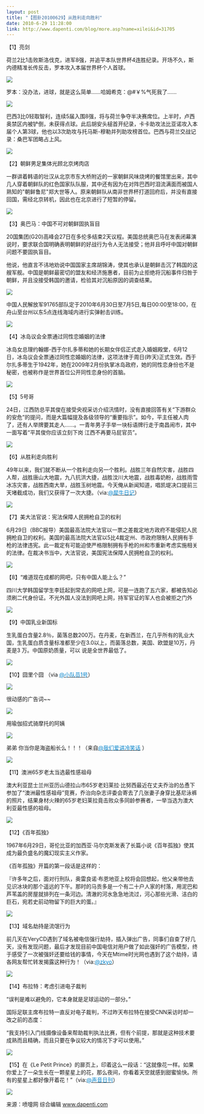 ```yaml
---
layout: post
title: "【图卦20100629】从胜利走向胜利"
date: 2010-6-29 11:28:00
link: http://www.dapenti.com/blog/more.asp?name=xilei&id=31705
---
```


<div class="oblog_text" align="left">
<p>【1】亮剑</p>
<p>荷兰2比1击败斯洛伐克，进军8强，并追平本队世界杯4连胜纪录。开场不久，斯内德精准长传反击，罗本攻入本届世界杯个人首球。</p>
<p><img style="BORDER-BOTTOM-COLOR: #000000; BORDER-TOP-COLOR: #000000; BORDER-RIGHT-COLOR: #000000; BORDER-LEFT-COLOR: #000000" border="0" src="http://ptimg.org:88/dapenti/2169298ce0ae/8lkz2gby.jpg"></p>
<p>罗本：没办法，进球，就是这么简单……哈姆希克：@#￥%气死我了……</p>
<p><img style="BORDER-BOTTOM-COLOR: #000000; BORDER-TOP-COLOR: #000000; BORDER-RIGHT-COLOR: #000000; BORDER-LEFT-COLOR: #000000" border="0" src="http://ptimg.org:88/dapenti/1642398cdf85/7cagubjs.jpg"></p>
<p>巴西3比0轻取智利，连续5届入围8强，将与荷兰争夺半决赛席位。上半时，卢西奥禁区内被铲倒，未获得点球。此后胡安头槌首开纪录，卡卡助攻法比亚诺攻入本届个人第3球，他也以3次助攻与托马斯-穆勒并列助攻榜首位。巴西与荷兰交战记录：桑巴军团略占上风。</p>
<p><img style="BORDER-BOTTOM-COLOR: #000000; BORDER-TOP-COLOR: #000000; BORDER-RIGHT-COLOR: #000000; BORDER-LEFT-COLOR: #000000" border="0" src="http://ptimg.org:88/dapenti/6360298ce113/1z23rweg.jpg"></p>
<p>【2】朝鲜男足集体光顾北京烤肉店</p>
<p>一群讲着韩语的壮汉从北京市东大桥附近的一家朝鲜风味烧烤的餐馆里出来，其中几人穿着朝鲜队的红色国家队队服，其中还有因为在对阵巴西时泪流满面而被国人熟知的"朝鲜鲁尼"郑大世等人。原来朝鲜队从南非世界杯打道回府后，并没有直接回国，需经北京转机，因此也在北京进行了短暂的停留。</p>
<p><img style="BORDER-BOTTOM-COLOR: #000000; BORDER-TOP-COLOR: #000000; BORDER-RIGHT-COLOR: #000000; BORDER-LEFT-COLOR: #000000" border="0" src="http://ptimg.org:88/dapenti/1971098ce044/3p2cho4x.jpg"></p>
<p>【3】奥巴马：中国不可对朝鲜固执盲目</p>
<p>20国集团(G20)高峰会27日在多伦多结束2天议程。美国总统奥巴马在发表闭幕演说时，要求联合国明确表明朝鲜的好战行为令人无法接受；他并且呼吁中国对朝鲜问题不要固执盲目。</p>
<p>他说，他直言不讳地劝说中国国家主席胡锦涛，使其也承认是朝鲜击沉了韩国的这艘军舰。中国是朝鲜最密切的盟友和经济施惠者，目前为止拒绝将沉船事件归咎于朝鲜，并且没接受韩国的邀请，检验其对沉船原因的调查结果。</p>
<p><img style="BORDER-BOTTOM-COLOR: #000000; BORDER-TOP-COLOR: #000000; BORDER-RIGHT-COLOR: #000000; BORDER-LEFT-COLOR: #000000" border="0" src="http://ptimg.org:88/dapenti/6899298ce2ca/qelawea0.jpg"></p>
<p>中国人民解放军91765部队定于2010年6月30日至7月5日,每日00:00至18:00，在舟山至台州以东5点连线海域内进行实弹射击训练。</p>
<p><img style="BORDER-BOTTOM-COLOR: #000000; BORDER-TOP-COLOR: #000000; BORDER-RIGHT-COLOR: #000000; BORDER-LEFT-COLOR: #000000" border="0" src="http://ptimg.org:88/dapenti/4622498ce315/edxc5lgo.jpg"></p>
<p>【4】冰岛议会全票通过同性恋婚姻的法律</p>
<p>冰岛女总理约翰娜-西于尔扎多蒂和她的长期女伴侣正式走入婚姻殿堂，6月12日，冰岛议会全票通过同性恋婚姻的法律，这项法律于周日(昨天)正式生效。西于尔扎多蒂生于1942年，她在2009年2月份执掌冰岛政府，她的同性恋身份也不是秘密，也被称作是世界首位公开同性恋身份的首脑。</p>
<p><img style="BORDER-BOTTOM-COLOR: #000000; BORDER-TOP-COLOR: #000000; BORDER-RIGHT-COLOR: #000000; BORDER-LEFT-COLOR: #000000" border="0" src="http://ptimg.org:88/dapenti/1982698ce36a/nccwtjiq.jpg"></p>
<p>【5】5号哥</p>
<p>24日，江西防总平其俊在接受央视采访介绍汛情时，没有直接回答有关“下游群众的安危”的提问，而是大篇幅提及各级领导的“重要指示”。如今，平主任被人肉了，还有人举牌要其走人……。一青年男子手举一块标语牌行走于南昌闹市，其中一面写着“平其俊你应该立刻下岗 江西不再要马屁官员”。 </p>
<p><img style="BORDER-BOTTOM-COLOR: #000000; BORDER-TOP-COLOR: #000000; BORDER-RIGHT-COLOR: #000000; BORDER-LEFT-COLOR: #000000" border="0" src="http://ptimg.org:88/dapenti/2954198ce407/ddkonys3.jpg"></p>
<p>【6】从胜利走向胜利</p>
<p>49年以来，我们就不断从一个胜利走向另一个胜利。战胜三年自然灾害，战胜四人帮，战胜唐山大地震，九八抗洪大捷，战胜汶川大地震，战胜毒奶粉，战胜雨雪冰冻灾害，战胜西南大旱，战胜玉树地震。今天俺从新闻知道，唱凯堤决口提前三天堵截成功，我们又获得了一次大捷。（via:<a href="http://t.sina.com.cn/1750776393"><font color="#0082cb">@犀牛日记</font></a>）</p>
<p><img style="BORDER-BOTTOM-COLOR: #000000; BORDER-TOP-COLOR: #000000; BORDER-RIGHT-COLOR: #000000; BORDER-LEFT-COLOR: #000000" border="0" src="http://ptimg.org:88/dapenti/6495598ce4e3/t9hvuxvw.jpg"></p>
<p>【7】美大法官说：宪法保障人民拥枪自卫的权利</p>
<p>6月29日（BBC报导）美国最高法院大法官以一票之差裁定地方政府不能侵犯人民拥枪自卫的权利。美国的最高法院大法官以5比4裁定州、市政府限制人民拥有手枪的法律违宪。此一裁定有可能迫使严格限制拥有手枪的州和市重新考虑实施相关的法律。在裁决书当中，大法官说，美国宪法保障人民拥枪自卫的权利。</p>
<p><img style="BORDER-BOTTOM-COLOR: #000000; BORDER-TOP-COLOR: #000000; BORDER-RIGHT-COLOR: #000000; BORDER-LEFT-COLOR: #000000" border="0" src="http://ptimg.org:88/dapenti/3880498ce60e/pahaq86i.jpg"></p>
<p>【8】“难道现在成都的网吧，只有中国人能上么？”</p>
<p>四川大学韩国留学生李廷起到常去的网吧上网，可是一连跑了五六家，都被告知必须刷二代身份证。不光外国人没法到网吧上网，持军官证的军人也会被拒之门外</p>
<p><img style="BORDER-BOTTOM-COLOR: #000000; BORDER-TOP-COLOR: #000000; BORDER-RIGHT-COLOR: #000000; BORDER-LEFT-COLOR: #000000" border="0" src="http://ptimg.org:88/dapenti/0484198ce681/iejkckns.jpg"></p>
<p>【9】中国乳业新国标</p>
<p>生乳蛋白含量2.8％，菌落总数200万。在丹麦，在新西兰，在几乎所有的乳业大国，生乳蛋白质含量标准都至少在3.0以上，而菌落总数，美国、欧盟是10万，丹麦是3 万。中国原奶质量，可以 说是全世界最低了。</p>
<p><img style="BORDER-BOTTOM-COLOR: #000000; BORDER-TOP-COLOR: #000000; BORDER-RIGHT-COLOR: #000000; BORDER-LEFT-COLOR: #000000" border="0" src="http://ptimg.org:88/dapenti/3880198ce6e9/tvb3t3v4.jpg"></p>
<p>【10】囧里个囧 （via <a href="http://t.sina.com.cn/n/%E5%B0%8F%E9%98%9F%E5%91%981%E5%8F%B7"><font color="#0082cb">@小队员1号</font></a>）</p>
<p><img style="BORDER-BOTTOM-COLOR: #000000; BORDER-TOP-COLOR: #000000; BORDER-RIGHT-COLOR: #000000; BORDER-LEFT-COLOR: #000000" border="0" src="http://ptimg.org:88/dapenti/0700698ce743/legfl9cy.jpg"></p>
<p>很动感的广告词~~ </p>
<p><img style="BORDER-BOTTOM-COLOR: #000000; BORDER-TOP-COLOR: #000000; BORDER-RIGHT-COLOR: #000000; BORDER-LEFT-COLOR: #000000" border="0" src="http://ptimg.org:88/dapenti/3729898ce7c2/hsblyve2.jpg"></p>
<p>用瑜伽招式骑摩托的阿姨</p>
<p><img style="BORDER-BOTTOM-COLOR: #000000; BORDER-TOP-COLOR: #000000; BORDER-RIGHT-COLOR: #000000; BORDER-LEFT-COLOR: #000000" border="0" src="http://ptimg.org:88/dapenti/7359998ce7ff/h6axo1vv.jpg"></p>
<p>弟弟 你当你是海盗船长么！！！（来自<a href="http://t.sina.com.cn/n/%E6%88%91%E4%BB%AC%E7%88%B1%E8%AE%B2%E5%86%B7%E7%AC%91%E8%AF%9D"><font color="#0082cb">@我们爱讲冷笑话</font></a> ）</p>
<p><img style="BORDER-BOTTOM-COLOR: #000000; BORDER-TOP-COLOR: #000000; BORDER-RIGHT-COLOR: #000000; BORDER-LEFT-COLOR: #000000" border="0" src="http://ptimg.org:88/dapenti/3198398ce927/rg6cmt26.jpg"></p>
<p>【11】澳洲65岁老太当选最性感祖母</p>
<p>澳大利亚昆士兰州亚历山德拉山市65岁老妇莱拉·比努西最近在丈夫乔治的怂恿下参加了“澳洲最性感祖母”竞赛，乔治向杂志评委会寄去了几张妻子身穿比基尼泳裤的照片，结果身材火辣的65岁老妇莱拉竟击败众多同龄参赛者，一举当选为澳大利亚最性感的祖母。</p>
<p><img style="BORDER-BOTTOM-COLOR: #000000; BORDER-TOP-COLOR: #000000; BORDER-RIGHT-COLOR: #000000; BORDER-LEFT-COLOR: #000000" border="0" src="http://ptimg.org:88/dapenti/8602298ce8b9/0j0wimuz.jpg"></p>
<p>【12】《百年孤独》</p>
<p>1967年6月29日，哥伦比亚的加西亚·马尔克斯发表了长篇小说《百年孤独》使其成为最负盛名的魔幻现实主义作家。</p>
<p>《百年孤独》开篇的第一段话是这样的：</p>
<p>『许多年之后，面对行刑队，奥雷良诺·布恩地亚上校将会回想起，他父亲带他去见识冰块的那个遥远的下午。那时的马贡多是一个有二十户人家的村落，用泥巴和芦苇盖的房屋就排列在一条河边。清澈的河水急急地流过，河心那些光滑、洁白的巨石，宛若史前动物留下的巨大的蛋。』 </p>
<p><img style="BORDER-BOTTOM-COLOR: #000000; BORDER-TOP-COLOR: #000000; BORDER-RIGHT-COLOR: #000000; BORDER-LEFT-COLOR: #000000" border="0" src="http://ptimg.org:88/dapenti/6214598cea7b/dc8ty9z7.jpg"></p>
<p>【13】域名劫持是流氓行为</p>
<p>前几天在VeryCD遇到了域名被电信强行劫持，插入弹出广告，同事们自查了好几天，没有发现问题，最后才发现目前中国电信对用户做了如此强奸的广告模型，终于感受了一次被强奸还要给钱的事情，今天在Mtime时光网也遇到了这个劫持，请各网友帮忙转发揭露这种行为！（via:<a href="http://t.sina.com.cn/1640501811"><font color="#0082cb">@zkyo</font></a>）</p>
<p><img style="BORDER-BOTTOM-COLOR: #000000; BORDER-TOP-COLOR: #000000; BORDER-RIGHT-COLOR: #000000; BORDER-LEFT-COLOR: #000000" border="0" src="http://ptimg.org:88/dapenti/0889898ceeb8/w6p2e642.jpg"></p>
<p>【14】布拉特：考虑引进电子裁判</p>
<p>“误判是难以避免的，它本身就是足球运动的一部分。”</p>
<p>国际足联主席布拉特一直反对电子裁判，不过昨天布拉特在接受CNN采访时却一改之前的态度：</p>
<p>“我支持引入门线摄像设备来帮助裁判执法比赛，但有个前提，那就是这种技术要成熟而且精确，而且只要在争议较大的情况下才可以使用。”</p>
<p><img style="BORDER-BOTTOM-COLOR: #000000; BORDER-TOP-COLOR: #000000; BORDER-RIGHT-COLOR: #000000; BORDER-LEFT-COLOR: #000000" border="0" src="http://ptimg.org:88/dapenti/6612198cef61/8vmgpaq3.jpg"></p>
<p>【15】在《Le Petit Prince》的扉页上，印着这么一段话：“这就像花一样。如果你爱上了一朵生长在一颗星星上的花，那么夜间，你看着天空就感到甜蜜愉快。所有的星星上都好像开着花！”（via:<a href="http://t.sina.com.cn/1746643347"><font color="#0082cb">@声音日刊</font></a>）</p>
<p><img style="BORDER-BOTTOM-COLOR: #000000; BORDER-TOP-COLOR: #000000; BORDER-RIGHT-COLOR: #000000; BORDER-LEFT-COLOR: #000000" border="0" src="http://ptimg.org:88/dapenti/3517798ceffe/5f2rzmnt.jpg"></p>
<p>来源：喷嚏网 综合编辑 <a href="http://www.dapenti.com/">www.dapenti.com</a></p>
</div>